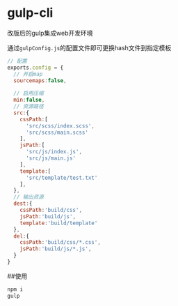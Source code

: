# gulp-cli
改版后的gulp集成web开发环境

通过`gulpConfig.js`的配置文件即可更换hash文件到指定模板

```javascript
// 配置
exports.config = {
  // 开启map
  sourcemaps:false,
  
  // 启用压缩
  min:false,
  // 资源路径
  src:{
    cssPath:[
      'src/scss/index.scss',
      'src/scss/main.scss'
    ],
    jsPath:[
      'src/js/index.js',
      'src/js/main.js'
    ],
    template:[
      'src/template/test.txt'
    ],
  },
  // 输出资源
  dest:{
    cssPath:'build/css',
    jsPath:'build/js',
    template:'build/template'
  },
  del:{
    cssPath:'build/css/*.css',
    jsPath:'build/js/*.js',
  }
}
```

##使用

```bash
npm i 
gulp
```
